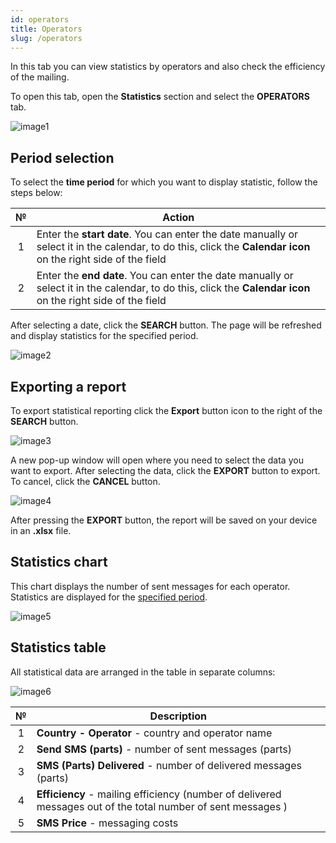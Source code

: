 ```yaml
---
id: operators
title: Operators
slug: /operators
---
```


In this tab you can view statistics by operators and also check the efficiency of the mailing.

To open this tab, open the **Statistics** section and select the **OPERATORS** tab.

![image1](/img/en/sms_statistics_operators/image1.png)

## Period selection

To select the **time period** for which you want to display statistic, follow the steps below:

|  №  | Action |
| :-: | ------ |
| 1 | Enter the **start date**. You can enter the date manually or select it in the calendar, to do this, click the **Calendar icon** on the right side of the field |
| 2 | Enter the **end date**. You can enter the date manually or select it in the calendar, to do this, click the **Calendar icon** on the right side of the field |

After selecting a date, click the **SEARCH** button. The page will be refreshed and display statistics for the specified period.

![image2](/img/en/sms_statistics_operators/image2.png)

## Exporting a report

To export statistical reporting click the **Export** button icon to the right of the **SEARCH** button.

![image3](/img/en/sms_statistics_operators/image3.png)

A new pop-up window will open where you need to select the data you want to export. After selecting the data, click the **EXPORT** button to export. To cancel, click the **CANCEL** button.

![image4](/img/en/sms_statistics_operators/image4.png)

After pressing the **EXPORT** button, the report will be saved on your device in an **.xlsx** file.

## Statistics chart

This chart displays the number of sent messages for each operator. Statistics are displayed for the [specified period](#period-selection).

![image5](/img/en/sms_statistics_operators/image5.png)

## Statistics table

All statistical data are arranged in the table in separate columns:

![image6](/img/en/sms_statistics_operators/image6.png)

|  №  | Description |
| :-: | ----------- |
| 1 | **Country - Operator** - country and operator name |
| 2 | **Send SMS (parts)** - number of sent messages (parts) |
| 3 | **SMS (Parts) Delivered** - number of delivered messages (parts) |
| 4 | **Efficiency** - mailing efficiency (number of delivered messages out of the total number of sent messages ) |
| 5 | **SMS Price** - messaging costs |
